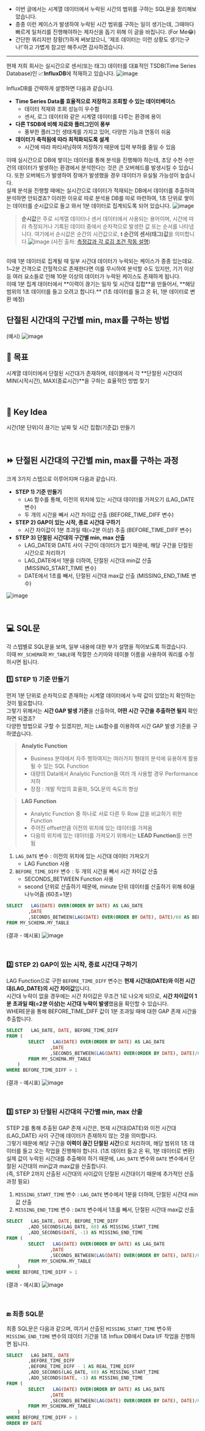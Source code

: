 -   이번 글에서는 시계열 데이터에서 누락된 시간의 범위를 구하는 SQL문을 정리해보았습니다.
-   종종 이런 케이스가 발생하여 누락된 시간 범위를 구하는 일이 생기는데, 그때마다 빠르게 일처리를 진행해야하는 제자신을 돕기 위해 이 글을 바칩니다. (For Me😂)
- 간단한 쿼리지만 장황(?)하게 써보았으니, '제조 데이터는 이런 상황도 생기는구나!'하고 가볍게 참고만 해주시면 감사하겠습니다.
---------

현재 저희 회사는 실시간으로 센서(또는 태그) 데이터를 대표적인 TSDB(Time Series Database)인 📈**InfluxDB**에 적재하고 있습니다.
![image](https://github.com/ysjang0926/ysjang0926.github.io/assets/54492747/c7fee92d-facb-4f9d-94a2-0de708099a2e)


InfluxDB를 간략하게 설명하면 다음과 같습니다.
* **Time Series Data를 효율적으로 저장하고 조회할 수 있는 데이터베이스**
	* 데이터 적재와 조회 성능이 우수함
	* 센서, 로그 데이터와 같은 시계열 데이터를 다루는 환경에 용이
* **다른 TSDB에 비해 자료와 플러그인이 풍부**
	* 풍부한 플러그인 생태계를 가지고 있어, 다양한 기능과 연동이 쉬움
* **데이터가 축적됨에 따라 최적화되도록 설계**
	* 시간에 따라 파티셔닝하여 저장하기 때문에 입력 부하를 줄일 수 있음

이때 실시간으로 DB에 쌓이는 데이터를 통해 분석을 진행해야 하는데, 초당 수천 수만건의 데이터가 발생하는 환경에서 분석한다는 것은 큰 오버헤드를 발생시킬 수 있습니다. 또한 오버헤드가 발생하여 장애가 발생했을 경우 데이터가 유실될 가능성이 높습니다. 
<br>
실제 분석을 진행할 때에는 실시간으로 데이터가 적재되는 DB에서 데이터를 추출하여 분석하면 안되겠죠? 이러한 이유로 따로 분석용 DB를 따로 마련하여, 1초 단위로 쌓이는 데이터를 순시값으로 들고 와서 1분 데이터로 집계되도록 되어 있습니다.
![image](https://github.com/ysjang0926/ysjang0926.github.io/assets/54492747/fed01e76-7b0a-4a1a-b9df-ed762b4db171)


> **순시값**은 주로 시계열 데이터나 센서 데이터에서 사용되는 용어이며, 시간에 따라 측정되거나 기록된 데이터 중에서 순차적으로 발생한 값 또는 순서를 나타냅니다.
> 여기에서 순시값은 순간의 시간값으로, **t 순간의 센서(태그)값**을 의미합니다.![image](https://github.com/ysjang0926/ysjang0926.github.io/assets/54492747/48da02ea-1d95-4382-9239-5ba704e67391)
> (사진 출처: [측정값과 각 로깅 조건 작동 설명](https://gastec-soft.com/anasys/korea/ghs8at_measure_condition_k.html))

<br>
이때 1분 데이터로 집계될 때 일부 시간대 데이터가 누락되는 케이스가 종종 있는데요. <br>
1~2분 간격으로 간헐적으로 존재한다면 이를 무시하여 분석할 수도 있지만, 기기 이상 등 여러 요소들로 인해 10분 이상의 데이터가 누락된 케이스도 존재하게 됩니다.  <br>
이때 1분 집계 데이터에서 **이력이 끊기는 일자 및 시간대 집합**을 만들어서, **해당 범위의 1초 데이터를 들고 오려고 합니다.** (1초 데이터를 들고 온 뒤, 1분 데이터로 변환 예정)

<br>

## 단절된 시간대의 구간별 min, max를 구하는 방법
(예시)
![image](https://github.com/ysjang0926/ysjang0926.github.io/assets/54492747/7b841dfe-7758-41db-a174-7b9e55898176)


## 📍 목표
시계열 데이터에서 단절된 시간대가 존재하며,
테이블에서 각 **단절된 시간대의 MIN(시작시간), MAX(종료시간)**을 구하는 효율적인 방법 찾기

<br>

## 🔑 Key Idea
시간(1분 단위)이 끊기는 날짜 및 시간 집합(기준값) 만들기

<br>

## ⏩ 단절된 시간대의 구간별 min, max를 구하는 과정
크게 3가지 스텝으로 이루어지며 다음과 같습니다.
* **STEP 1) 기준 만들기**
	* `LAG` 함수를 통해, 이전의 위치에 있는 시간대 데이터를 가져오기 (LAG_DATE 변수)
	* 두 개의 시간을 빼서 시간 차이값 산출 (BEFORE_TIME_DIFF 변수)
* **STEP 2) GAP이 있는 시작, 종료 시간대 구하기**
	* 시간 차이값이 1분 초과일 때(=2분 이상) 추출 (BEFORE_TIME_DIFF 변수)
* **STEP 3)  단절된 시간대의 구간별 min, max 산출**
	* LAG_DATE와 DATE 사이 구간이 데이터가 없기 때문에, 해당 구간을 단절된 시간으로 처리하기
	* LAG_DATE에서 1분을 더하여, 단절된 시간대 min값 산출 (MISSING_START_TIME 변수)
	* DATE에서 1초를 빼서, 단절된 시간대 max값 산출 (MISSING_END_TIME 변수) 

![image](https://github.com/ysjang0926/ysjang0926.github.io/assets/54492747/a1d4e6c8-5573-4f0a-8956-0544fef0528e)

<br>

## 💻 SQL문
각 스텝별로 SQL문을 보며, 일부 내용에 대한 부가 설명을 적어보도록 하겠습니다. <br>
이때 `MY_SCHEMA`와 `MY_TABLE`에 적절한 스키마와 테이블 이름을 사용하여 쿼리를 수정하시면 됩니다. <br>

### 1️⃣ STEP 1) 기준 만들기
먼저 1분 단위로 순차적으로 존재하는 시계열 데이터에서 누락 값이 있었는지 확인하는 것이 필요합니다. <br>
그렇기 위해서는 **시간 GAP 발생 기준**을 산출하여, **어떤 시간 구간을 추출하면 될지** 확인하면 되겠죠? <br>
다양한 방법으로 구할 수 있겠지만, 저는 `LAG`함수를 이용하여 시간 GAP 발생 기준을 구하였습니다.
> **Analytic Function**
> * Business 분야에서 자주 행하여지는 여러가지 형태의 분석에 유용하게 활용될 수 있는 SQL Function
> * 대량의 Data에서 Analytic Function을 여러 개 사용할 경우 Performance 저하
> * 장점 : 개발 작업의 효율화, SQL문의 속도의 향상

> **LAG Function**
> * Analytic Function 중 하나로 서로 다른 두 Row 값을 비교하기 위한 Function
> *  주어진 offset만큼 이전의 위치에 있는 데이터를 가져옴
> * 다음의 위치에 있는 데이터를 가져오기 위해서는 **LEAD Function**를 쓰면 됨

1. `LAG_DATE` 변수 : 이전의 위치에 있는 시간대 데이터 가져오기
	* LAG Function 사용
2. `BEFORE_TIME_DIFF` 변수 : 두 개의 시간을 빼서 시간 차이값 산출
	* SECONDS_BETWEEN Function 사용
	* second 단위로 산출하기 때문에, minute 단위 데이터를 산출하기 위해 60을 나누어줌 (60초=1분)

```sql
SELECT	 LAG(DATE) OVER(ORDER BY DATE) AS LAG_DATE
		,DATE
		,SECONDS_BETWEEN(LAG(DATE) OVER(ORDER BY DATE), DATE)/60 AS BEFORE_TIME_DIFF
FROM MY_SCHEMA.MY_TABLE
```
(결과 - 예시표)
![image](https://github.com/ysjang0926/ysjang0926.github.io/assets/54492747/e4a1ed33-01b4-4cf1-b0f5-a969b1160b45)

<br>

### 2️⃣ STEP 2) GAP이 있는 시작, 종료 시간대 구하기
LAG Function으로 구한 `BEFORE_TIME_DIFF` 변수는 **현재 시간대(DATE)와 이전 시간대(LAG_DATE)의 시간 차이값**입니다. <br>
시간대 누락이 없을 경우에는 시간 차이값은 무조건 1로 나오게 되므로, **시간 차이값이 1분 초과일 때(=2분 이상)는 시간대 누락이 발생**했음을 확인할 수 있습니다. <br>
WHERE문을 통해 BEFORE_TIME_DIFF 값이 1분 초과일 때에 대한 GAP 존재 시간을 추출합니다.

```sql
SELECT	 LAG_DATE, DATE, BEFORE_TIME_DIFF
FROM (
		SELECT	 LAG(DATE) OVER(ORDER BY DATE) AS LAG_DATE
				,DATE
				,SECONDS_BETWEEN(LAG(DATE) OVER(ORDER BY DATE), DATE)/60 AS BEFORE_TIME_DIFF
		FROM MY_SCHEMA.MY_TABLE
	)
WHERE BEFORE_TIME_DIFF > 1
```
(결과 - 예시표)
![image](https://github.com/ysjang0926/ysjang0926.github.io/assets/54492747/502399a6-b58c-4864-9f90-89bb2b84d16f)

<br>

### 3️⃣ STEP 3)  단절된 시간대의 구간별 min, max 산출
STEP 2를 통해 추출된 GAP 존재 시간은, 현재 시간대(DATE)와 이전 시간대(LAG_DATE) 사이 구간에 데이터가 존재하지 않는 것을 의미합니다. <br>
그렇기 때문에 해당 구간을 **이력이 끊긴 단절된 시간**으로 처리하여, 해당 범위의 1초 데이터를 들고 오는 작업을 진행해야 합니다. (1초 데이터 들고 온 뒤, 1분 데이터로 변환) <br>
실제 값이 누락된 시간대를 추출해야 하기 때문에, `LAG_DATE` 변수와 `DATE` 변수에서 단절된 시간대의 min값과 max값을 산출합니다. <br>
(즉, STEP 2까지 산출된 시간대의 사이값이 단절된 시간대이기 때문에 추가적인 산출 과정 필요)
1. `MISSING_START_TIME` 변수 : `LAG_DATE` 변수에서 1분을 더하여, 단절된 시간대 min값 산출
2. `MISSING_END_TIME` 변수 : `DATE` 변수에서 1초를 빼서, 단절된 시간대 max값 산출

```sql
SELECT	 LAG_DATE, DATE, BEFORE_TIME_DIFF
		,ADD_SECONDS(LAG_DATE, 60) AS MISSING_START_TIME
		,ADD_SECONDS(DATE, -1) AS MISSING_END_TIME
FROM (
		SELECT	 LAG(DATE) OVER(ORDER BY DATE) AS LAG_DATE
				,DATE
				,SECONDS_BETWEEN(LAG(DATE) OVER(ORDER BY DATE), DATE)/60 AS BEFORE_TIME_DIFF
		FROM MY_SCHEMA.MY_TABLE
	)
WHERE BEFORE_TIME_DIFF > 1
```
(결과 - 예시표)
![image](https://github.com/ysjang0926/ysjang0926.github.io/assets/54492747/c431db34-3bc6-4dd7-9d59-a12ddd731d73)


<br>

### 🔚 최종 SQL문
최종 SQL문은 다음과 같으며,
여기서 산출된 `MISSING_START_TIME` 변수와 `MISSING_END_TIME` 변수의 데이터 기간을 1초 Influx DB에서 Data I/F 작업을 진행하면 됩니다.
```sql
SELECT	 LAG_DATE, DATE
		,BEFORE_TIME_DIFF
		,BEFORE_TIME_DIFF - 1 AS REAL_TIME_DIFF
		,ADD_SECONDS(LAG_DATE, 60) AS MISSING_START_TIME
		,ADD_SECONDS(DATE, -1) AS MISSING_END_TIME
FROM (
		SELECT	 LAG(DATE) OVER(ORDER BY DATE) AS LAG_DATE
				,DATE
				,SECONDS_BETWEEN(LAG(DATE) OVER(ORDER BY DATE), DATE)/60 AS BEFORE_TIME_DIFF
		FROM MY_SCHEMA.MY_TABLE
	)
WHERE BEFORE_TIME_DIFF > 1
ORDER BY DATE
```
